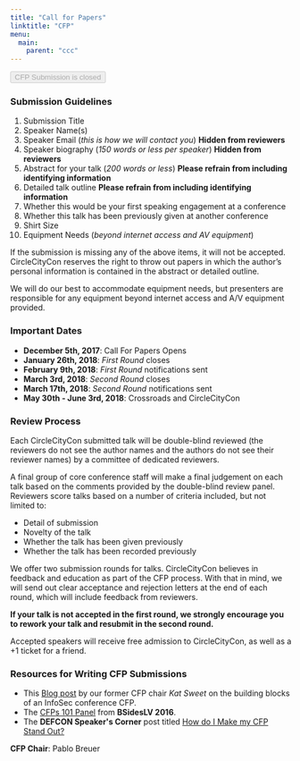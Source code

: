 ```yaml
---
title: "Call for Papers"
linktitle: "CFP"
menu:
  main:
    parent: "ccc"
---
```

<button type="button" disabled
  class="btn btn-template-main" 
  href="https://circlecitycon.com/cfp">
  <i class="fa fa-comments-o" aria-hidden="true"></i>
  CFP Submission is closed
</button>

### Submission Guidelines

1. Submission Title
2. Speaker Name(s)
3. Speaker Email (_this is how we will contact you_) **Hidden from reviewers**
4. Speaker biography (_150 words or less per speaker_) **Hidden from reviewers**
5. Abstract for your talk (_200 words or less_) **Please refrain from including identifying information**
6. Detailed talk outline **Please refrain from including identifying information**
7. Whether this would be your first speaking engagement at a conference
8. Whether this talk has been previously given at another conference
9. Shirt Size
10. Equipment Needs (_beyond internet access and AV equipment_)

If the submission is missing any of the above items, it will not be accepted. CircleCityCon reserves the right to throw out papers in which the author’s personal information is contained in the abstract or detailed outline.

We will do our best to accommodate equipment needs, but presenters are responsible for any equipment beyond internet access and A/V equipment provided.

### Important Dates

* **December 5th, 2017**: Call For Papers Opens
* **January 26th, 2018**: _First Round_ closes
* **February 9th, 2018**: _First Round_ notifications sent
* **March 3rd, 2018**: _Second Round_ closes
* **March 17th, 2018**: _Second Round_ notifications sent
* **May 30th - June 3rd, 2018**: Crossroads and CircleCityCon

### Review Process

Each CircleCityCon submitted talk will be double-blind reviewed (the reviewers do not see the author names and the authors do not see their reviewer names) by a committee of dedicated reviewers.

A final group of core conference staff will make a final judgement on each talk based on the comments provided by the double-blind review panel. Reviewers score talks based on a number of criteria included, but not limited to:

* Detail of submission
* Novelty of the talk
* Whether the talk has been given previously
* Whether the talk has been recorded previously

We offer two submission rounds for talks. CircleCityCon believes in feedback and education as part of the CFP process. With that in mind, we will send out clear acceptance and rejection letters at the end of each round, which will include feedback from reviewers.

**If your talk is not accepted in the first round, we strongly encourage you to rework your talk and resubmit in the second round.**

Accepted speakers will receive free admission to CircleCityCon, as well as a +1 ticket for a friend.

### Resources for Writing CFP Submissions

* This [Blog post](https://web.archive.org/web/20170705020650/http://thesweetkat.com/blog/2016/10/23/the-building-blocks-of-infosec-cfps) by our former CFP chair _Kat Sweet_ on the building blocks of an InfoSec conference CFP.
* The [CFPs 101 Panel](https://web.archive.org/web/20170705020650/https://www.youtube.com/watch?v=k0prs_m7FrE) from **BSidesLV 2016**.
* The **DEFCON Speaker's Corner** post titled [How do I Make my CFP Stand Out?](https://web.archive.org/web/20170705020650/https://www.defcon.org/html/links/dc-speakerscorner.html#nikita-cfp)

**CFP Chair**: Pablo Breuer